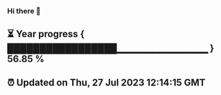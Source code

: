 ### Hi there 👋
⏳ Year progress { █████████████████▁▁▁▁▁▁▁▁▁▁▁▁▁ } 56.85 %
---
⏰ Updated on Thu, 27 Jul 2023 12:14:15 GMT
---
